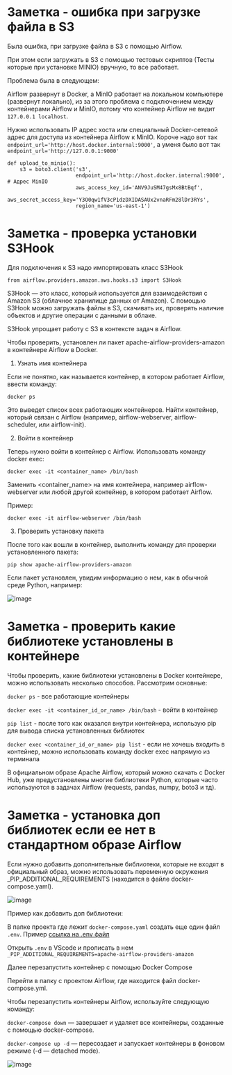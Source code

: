 # Заметка - ошибка при загрузке файла в S3

Была ошибка, при загрузке файла в S3 с помощью Airflow.

При этом если загружать в S3 с помощью тестовых скриптов (Тесты которые при установке MINIO) вручную, то все работает.

Проблема была в следующем:

Airflow развернут в Docker, а MinIO работает на  локальном компьютере (развернут локально), из за этого проблема с подключением между контейнерами Airflow и MinIO, потому что контейнер Airflow не видит `127.0.0.1 localhost`. 

Нужно использовать IP адрес хоста или специальный Docker-сетевой адрес для доступа из контейнера Airflow к MinIO.  Короче надо вот так `endpoint_url='http://host.docker.internal:9000'`, а уменя было вот так `endpoint_url='http://127.0.0.1:9000'`

```
def upload_to_minio():
    s3 = boto3.client('s3', 
                      endpoint_url='http://host.docker.internal:9000',  # Адрес MinIO
                      aws_access_key_id='ANV9JuSM47gsMx8BtBqf', 
                      aws_secret_access_key='Y3O0qw1fV3cP1dzDXIDASAUx2vnaRFm28lDr3RYs', 
                      region_name='us-east-1')
```

# Заметка - проверка установки S3Hook

Для подключения к S3 надо импортировать класс S3Hook

```from airflow.providers.amazon.aws.hooks.s3 import S3Hook```

S3Hook — это класс, который используется для взаимодействия с Amazon S3 (облачное хранилище данных от Amazon). С помощью S3Hook можно загружать файлы в S3, скачивать их, проверять наличие объектов и другие операции с данными в облаке.

S3Hook упрощает работу с S3 в контексте задач в Airflow.

Чтобы проверить, установлен ли пакет apache-airflow-providers-amazon в контейнере Airflow в Docker.

1. Узнать имя контейнера

Если не понятно, как называется контейнер, в котором работает Airflow, ввести команду:

```docker ps```

Это выведет список всех работающих контейнеров. Найти контейнер, который связан с Airflow (например, airflow-webserver, airflow-scheduler, или airflow-init).

2. Войти в контейнер
   
Теперь нужно войти в контейнер с Airflow. Использовать команду docker exec:

```docker exec -it <container_name> /bin/bash```

Заменить <container_name> на имя контейнера, например airflow-webserver или любой другой контейнер, в котором работает Airflow.

Пример:

```docker exec -it airflow-webserver /bin/bash```

3. Проверить установку пакета
   
После того как вошли в контейнер, выполнить команду для проверки установленного пакета:

```pip show apache-airflow-providers-amazon```

Если пакет установлен, увидим информацию о нем, как в обычной среде Python, например:

![image](https://github.com/user-attachments/assets/29a519cd-50ad-4f7c-a2a8-c302884a858f)

# Заметка - проверить какие библиотеке установлены в контейнере

Чтобы проверить, какие библиотеки установлены в Docker контейнере, можно использовать несколько способов. Рассмотрим основные:

```docker ps``` - все работающие контейнеры

```docker exec -it <container_id_or_name> /bin/bash``` - войти в контейнер

```pip list``` - после того как оказался внутри контейнера, использую pip для вывода списка установленных библиотек

```docker exec <container_id_or_name> pip list``` - если не хочешь входить в контейнер, можно использовать команду docker exec напрямую из терминала

В официальном образе Apache Airflow, который можно скачать с Docker Hub, уже предустановлены многие библиотеки Python, которые часто используются в задачах Airflow (requests, pandas, numpy, boto3 и тд).

# Заметка - установка доп библиотек если ее нет в стандартном образе Airflow

Если нужно добавить дополнительные библиотеки, которые не входят в официальный образ, можно использовать переменную окружения _PIP_ADDITIONAL_REQUIREMENTS (находится в файле docker-compose.yaml). 

![image](https://github.com/user-attachments/assets/f3307d37-115d-402d-855f-1f4491c75432)

Пример как добавить доп библиотеки:

В папке проекта где лежит ```docker-compose.yaml``` создать еще один файл ```.env```. Пример [ссылка на .env файл](https://github.com/erohin94/Data-Engineer/blob/main/Airflow/airflow_project_ny_taxi/.env)

Открыть ```.env``` в VScode и прописать в нем ```_PIP_ADDITIONAL_REQUIREMENTS=apache-airflow-providers-amazon```

Далее перезапустить контейнер с помощью Docker Compose

Перейти в папку с проектом Airflow, где находится файл docker-compose.yml.

Чтобы перезапустить контейнеры Airflow, используйте следующую команду:

```docker-compose down``` — завершает и удаляет все контейнеры, созданные с помощью docker-compose.

```docker-compose up -d``` — пересоздает и запускает контейнеры в фоновом режиме (-d — detached mode).

![image](https://github.com/user-attachments/assets/99345757-0944-4947-92ff-d80e332a9007)
